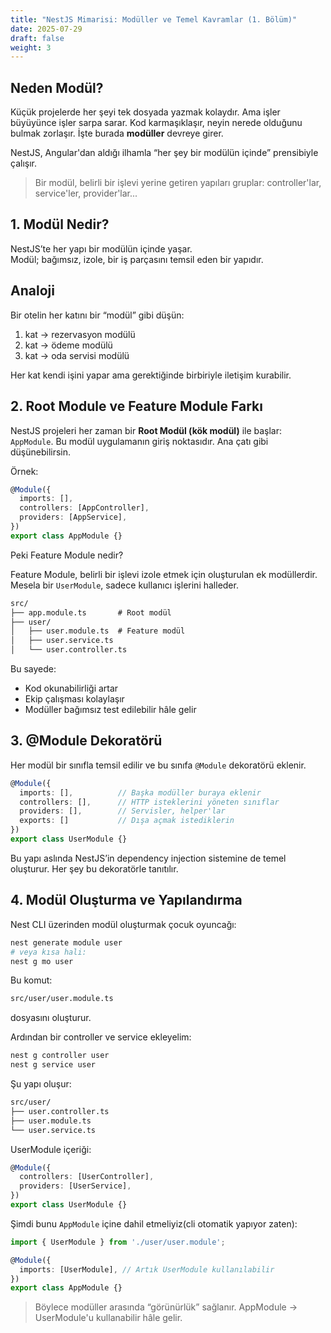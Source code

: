 ```yaml
---
title: "NestJS Mimarisi: Modüller ve Temel Kavramlar (1. Bölüm)"
date: 2025-07-29
draft: false
weight: 3
---
```



## Neden Modül?

Küçük projelerde her şeyi tek dosyada yazmak kolaydır. Ama işler büyüyünce işler sarpa sarar. Kod karmaşıklaşır, neyin nerede olduğunu bulmak zorlaşır. İşte burada **modüller** devreye girer.

NestJS, Angular'dan aldığı ilhamla “her şey bir modülün içinde” prensibiyle çalışır.

> Bir modül, belirli bir işlevi yerine getiren yapıları gruplar: controller'lar, service'ler, provider'lar...


## 1. Modül Nedir?

NestJS’te her yapı bir modülün içinde yaşar.  
Modül; bağımsız, izole, bir iş parçasını temsil eden bir yapıdır.


## Analoji

Bir otelin her katını bir “modül” gibi düşün:  

1. kat -> rezervasyon modülü  
2. kat -> ödeme modülü  
3. kat -> oda servisi modülü

Her kat kendi işini yapar ama gerektiğinde birbiriyle iletişim kurabilir.


## 2. Root Module ve Feature Module Farkı

NestJS projeleri her zaman bir **Root Modül (kök modül)** ile başlar: `AppModule`. Bu modül uygulamanın giriş noktasıdır. Ana çatı gibi düşünebilirsin.


Örnek:

```ts
@Module({
  imports: [],
  controllers: [AppController],
  providers: [AppService],
})
export class AppModule {}
```

Peki Feature Module nedir?

Feature Module, belirli bir işlevi izole etmek için oluşturulan ek modüllerdir.
Mesela bir `UserModule`, sadece kullanıcı işlerini halleder.


```txt
src/
├── app.module.ts       # Root modül
├── user/
│   ├── user.module.ts  # Feature modül
│   ├── user.service.ts
│   └── user.controller.ts
```

Bu sayede:
- Kod okunabilirliği artar
- Ekip çalışması kolaylaşır
- Modüller bağımsız test edilebilir hâle gelir


## 3. @Module Dekoratörü

Her modül bir sınıfla temsil edilir ve bu sınıfa `@Module` dekoratörü eklenir.

```ts
@Module({
  imports: [],          // Başka modüller buraya eklenir
  controllers: [],      // HTTP isteklerini yöneten sınıflar
  providers: [],        // Servisler, helper'lar
  exports: []           // Dışa açmak istediklerin
})
export class UserModule {}
```

Bu yapı aslında NestJS’in dependency injection sistemine de temel oluşturur. Her şey bu dekoratörle tanıtılır.


## 4. Modül Oluşturma ve Yapılandırma

Nest CLI üzerinden modül oluşturmak çocuk oyuncağı:

```bash
nest generate module user
# veya kısa hali:
nest g mo user
```

Bu komut:
```txt
src/user/user.module.ts
```
dosyasını oluşturur.

Ardından bir controller ve service ekleyelim:
```bash
nest g controller user
nest g service user
```

Şu yapı oluşur:
```txt
src/user/
├── user.controller.ts
├── user.module.ts
└── user.service.ts
```

UserModule içeriği:
```ts
@Module({
  controllers: [UserController],
  providers: [UserService],
})
export class UserModule {}
```

Şimdi bunu `AppModule` içine dahil etmeliyiz(cli otomatik yapıyor zaten):

```ts
import { UserModule } from './user/user.module';

@Module({
  imports: [UserModule], // Artık UserModule kullanılabilir
})
export class AppModule {}
```

> Böylece modüller arasında “görünürlük” sağlanır. AppModule -> UserModule'u kullanabilir hâle gelir.
